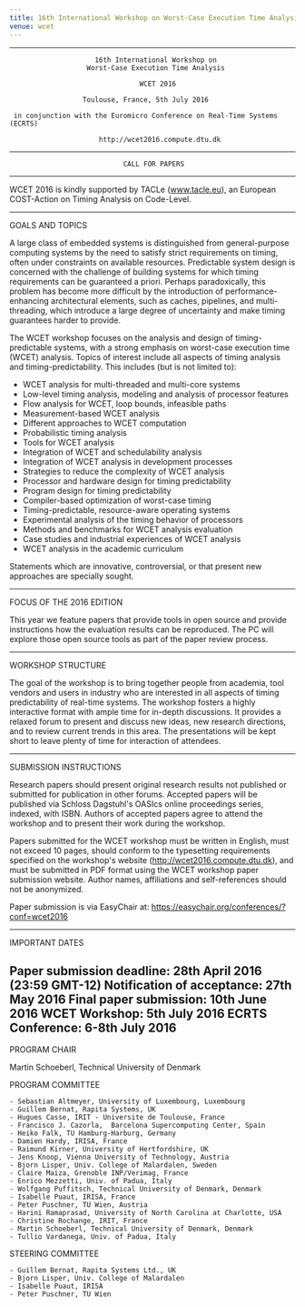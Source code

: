 ```yaml
---
title: 16th International Workshop on Worst-Case Execution Time Analysis
venue: wcet
---
```


--------------------------------------------------------------------------------

                         16th International Workshop on
                       Worst-Case Execution Time Analysis

                                    WCET 2016

                      Toulouse, France, 5th July 2016
              
     in conjunction with the Euromicro Conference on Real-Time Systems (ECRTS)

                          http://wcet2016.compute.dtu.dk  

--------------------------------------------------------------------------------
                                CALL FOR PAPERS

--------------------------------------------------------------------------------

WCET 2016 is kindly supported by TACLe (www.tacle.eu), an European
COST-Action on Timing Analysis on Code-Level.

--------------------------------------------------------------------------------
GOALS AND TOPICS

A large class of embedded systems is distinguished from general-purpose
computing systems by the need to satisfy strict requirements on timing, often
under constraints on available resources. Predictable system design is concerned
with the challenge of building systems for which timing requirements can be
guaranteed a priori. Perhaps paradoxically, this problem has become more
difficult by the introduction of performance-enhancing architectural elements,
such as caches, pipelines, and multi-threading, which introduce a large degree
of uncertainty and make timing guarantees harder to provide.

The WCET workshop focuses on the analysis and design of timing-predictable
systems, with a strong emphasis on worst-case execution time (WCET) analysis.
Topics of interest include all aspects of timing analysis and
timing-predictability. This includes (but is not limited to):

- WCET analysis for multi-threaded and multi-core systems
- Low-level timing analysis, modeling and analysis of processor features
- Flow analysis for WCET, loop bounds, infeasible paths
- Measurement-based WCET analysis
- Different approaches to WCET computation
- Probabilistic timing analysis
- Tools for WCET analysis
- Integration of WCET and schedulability analysis
- Integration of WCET analysis in development processes
- Strategies to reduce the complexity of WCET analysis
- Processor and hardware design for timing predictability
- Program design for timing predictability
- Compiler-based optimization of worst-case timing
- Timing-predictable, resource-aware operating systems
- Experimental analysis of the timing behavior of processors
- Methods and benchmarks for WCET analysis evaluation
- Case studies and industrial experiences of WCET analysis
- WCET analysis in the academic curriculum

Statements which are innovative, controversial, or that present new approaches
are specially sought.

--------------------------------------------------------------------------------
FOCUS OF THE 2016 EDITION

This year we feature papers that provide tools in open source and provide
instructions how the evaluation results can be reproduced. The PC will
explore those open source tools as part of the paper review process.

--------------------------------------------------------------------------------
WORKSHOP STRUCTURE

The goal of the workshop is to bring together people from academia, tool vendors
and users in industry who are interested in all aspects of timing predictability
of real-time systems. The workshop fosters a highly interactive format with
ample time for in-depth discussions. It provides a relaxed forum to present and
discuss new ideas, new research directions, and to review current trends in this
area. The presentations will be kept short to leave plenty of time for
interaction of attendees.

--------------------------------------------------------------------------------
SUBMISSION INSTRUCTIONS

Research papers should present original research results not published or
submitted for publication in other forums. Accepted papers will be published
via Schloss Dagstuhl's OASIcs online proceedings series, indexed, with ISBN.
Authors of accepted papers agree to attend the workshop and to present their
work during the workshop.

Papers submitted for the WCET workshop must be written in English, must not
exceed 10 pages, should conform to the typesetting requirements specified on the
workshop's website (http://wcet2016.compute.dtu.dk), and must be submitted in
PDF format using the WCET workshop paper submission website. Author names,
affiliations and self-references should not be anonymized.

Paper submission is via EasyChair at:
https://easychair.org/conferences/?conf=wcet2016

--------------------------------------------------------------------------------
IMPORTANT DATES

Paper submission deadline:                 28th April 2016 (23:59 GMT-12)
Notification of acceptance:                27th May 2016
Final paper submission:                    10th June 2016
WCET Workshop:                             5th July 2016
ECRTS Conference:                          6-8th July 2016
--------------------------------------------------------------------------------

PROGRAM CHAIR

Martin Schoeberl, Technical University of Denmark


PROGRAM COMMITTEE

    - Sebastian Altmeyer, University of Luxembourg, Luxembourg
    - Guillem Bernat, Rapita Systems, UK
    - Hugues Casse, IRIT - Universite de Toulouse, France
    - Francisco J. Cazorla,  Barcelona Supercomputing Center, Spain
    - Heiko Falk, TU Hamburg-Harburg, Germany
    - Damien Hardy, IRISA, France
    - Raimund Kirner, University of Hertfordshire, UK
    - Jens Knoop, Vienna University of Technology, Austria
    - Bjorn Lisper, Univ. College of Malardalen, Sweden
    - Claire Maiza, Grenoble INP/Verimag, France
    - Enrico Mezzetti, Univ. of Padua, Italy
    - Wolfgang Puffitsch, Technical University of Denmark, Denmark
    - Isabelle Puaut, IRISA, France
    - Peter Puschner, TU Wien, Austria
    - Harini Ramaprasad, University of North Carolina at Charlotte, USA
    - Christine Rochange, IRIT, France
    - Martin Schoeberl, Technical University of Denmark, Denmark
    - Tullio Vardanega, Univ. of Padua, Italy


STEERING COMMITTEE

    - Guillem Bernat, Rapita Systems Ltd., UK
    - Bjorn Lisper, Univ. College of Malardalen
    - Isabelle Puaut, IRISA
    - Peter Puschner, TU Wien
